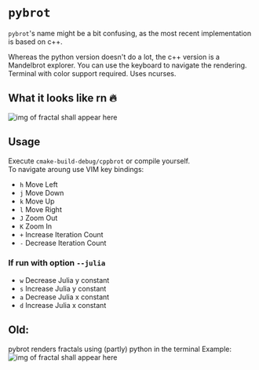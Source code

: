 # `pybrot`
`pybrot`'s name might be a bit confusing, as the most recent implementation is based on c++.

Whereas the python version doesn't do a lot, the c++ version is a Mandelbrot explorer.
You can use the keyboard to navigate the rendering. Terminal with color support required. Uses ncurses.

## What it looks like rn 🔥
![img of fractal shall appear here](https://github.com/elsholz/pybrot/blob/master/examples/2019-06-27-220018_1600x900_scrot.png "Mandelbrot.jpg😉")

## Usage
Execute `cmake-build-debug/cppbrot` or compile yourself. <br> 
To navigate aroung use VIM key bindings:
- `h` Move Left
- `j` Move Down
- `k` Move Up
- `l` Move Right
- `J` Zoom Out
- `K` Zoom In
- `+` Increase Iteration Count
- `-` Decrease Iteration Count
### If run with option `--julia`
- `w` Decrease Julia y constant
- `s` Increase Julia y constant
- `a` Decrease Julia x constant
- `d` Increase Julia x constant

## Old:
pybrot renders fractals using (partly) python in the terminal
Example:
![img of fractal shall appear here](https://github.com/elsholz/pybrot/blob/master/examples/newest.png "🔥")
